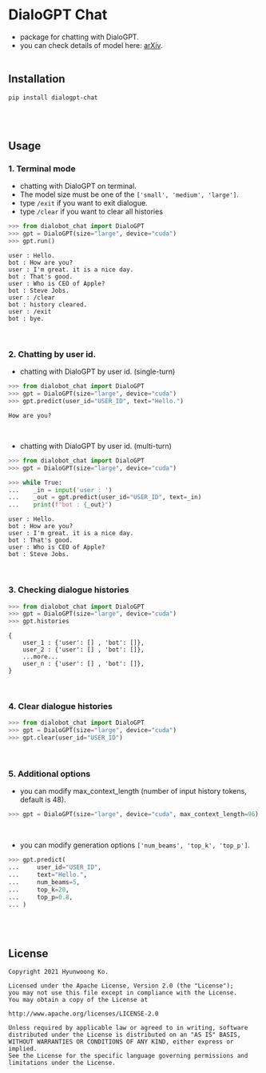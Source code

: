 # DialoGPT Chat
- package for chatting with DialoGPT.
- you can check details of model here: [arXiv](https://arxiv.org/abs/1911.00536).
<br><br>

## Installation
```console
pip install dialogpt-chat
```
<br><br>

## Usage
### 1. Terminal mode
- chatting with DialoGPT on terminal.
- The model size must be one of the `['small', 'medium', 'large']`.
- type `/exit` if you want to exit dialogue.
- type `/clear` if you want to clear all histories

```python
>>> from dialobot_chat import DialoGPT
>>> gpt = DialoGPT(size="large", device="cuda")
>>> gpt.run()
```
```
user : Hello.
bot : How are you?
user : I'm great. it is a nice day.
bot : That's good.
user : Who is CEO of Apple?
bot : Steve Jobs.
user : /clear
bot : history cleared.
user : /exit
bot : bye.
```
<br>

### 2. Chatting by user id.
- chatting with DialoGPT by user id. (single-turn)
```python
>>> from dialobot_chat import DialoGPT
>>> gpt = DialoGPT(size="large", device="cuda")
>>> gpt.predict(user_id="USER_ID", text="Hello.")
```
```
How are you?
```
<br>

- chatting with DialoGPT by user id. (multi-turn)
```python
>>> from dialobot_chat import DialoGPT
>>> gpt = DialoGPT(size="large", device="cuda")

>>> while True:
...    _in = input('user : ')
...    _out = gpt.predict(user_id="USER_ID", text=_in)
...    print(f"bot : {_out}")
```
```
user : Hello.
bot : How are you?
user : I'm great. it is a nice day.
bot : That's good.
user : Who is CEO of Apple?
bot : Steve Jobs.
```
<br>

### 3. Checking dialogue histories
```python
>>> from dialobot_chat import DialoGPT
>>> gpt = DialoGPT(size="large", device="cuda")
>>> gpt.histories
```
```
{
    user_1 : {'user': [] , 'bot': []},
    user_2 : {'user': [] , 'bot': []},
    ...more...
    user_n : {'user': [] , 'bot': []},
}
```
<br>

### 4. Clear dialogue histories
```python
>>> from dialobot_chat import DialoGPT
>>> gpt = DialoGPT(size="large", device="cuda")
>>> gpt.clear(user_id="USER_ID")
```
<br>

### 5. Additional options
- you can modify max_context_length (number of input history tokens, default is 48).
```python
>>> gpt = DialoGPT(size="large", device="cuda", max_context_length=96)
```
<br>

- you can modify generation options `['num_beams', 'top_k', 'top_p']`.
```python
>>> gpt.predict(
...     user_id="USER_ID",
...     text="Hello.",
...     num_beams=5,
...     top_k=20,
...     top_p=0.8,
... )
```
<br><br>

## License
```
Copyright 2021 Hyunwoong Ko.

Licensed under the Apache License, Version 2.0 (the "License");
you may not use this file except in compliance with the License.
You may obtain a copy of the License at

http://www.apache.org/licenses/LICENSE-2.0

Unless required by applicable law or agreed to in writing, software
distributed under the License is distributed on an "AS IS" BASIS,
WITHOUT WARRANTIES OR CONDITIONS OF ANY KIND, either express or implied.
See the License for the specific language governing permissions and
limitations under the License.
```
